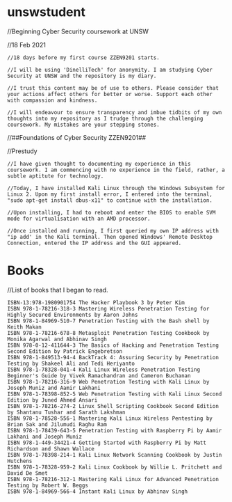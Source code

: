 # unswstudent
//Beginning Cyber Security coursework at UNSW 

//18 Feb 2021
    
    //18 days before my first course ZZEN9201 starts.
    
    //I will be using 'DinelliTech' for anonymity. I am studying Cyber Security at UNSW and the repository is my diary.

    //I trust this content may be of use to others. Please consider that your actions affect others for better or worse. Support each other with compassion and kindness.
    
    //I will endeavour to ensure transparency and imbue tidbits of my own thoughts into my repository as I trudge through the challenging coursework. My mistakes are your stepping stones.

//##Foundations of Cyber Security	ZZEN9201##

//Prestudy
    
    //I have given thought to documenting my experience in this coursework. I am commencing with no experience in the field, rather, a subtle aptitute for technology.
    
    //Today, I have installed Kali Linux through the Windows Subsystem for Linux 2. Upon my first install error, I entered into the terminal, "sudo apt-get install dbus-x11" to continue with the installation.
    
    //Upon installing, I had to reboot and enter the BIOS to enable SVM mode for virtualisation with an AMD processor.
    
    //Once installed and running, I first queried my own IP address with "ip add' in the Kali terminal. Then opened Windows' Remote Desktop Connection, entered the IP address and the GUI appeared.

# Books
//List of books that I began to read.

    ISBN-13:978-1980901754 The Hacker Playbook 3 by Peter Kim
    ISBN 978-1-78216-318-3 Mastering Wireless Penetration Testing for Highly Secured Environments by Aaron Johns
    ISBN 978-1-84969-510-7 Penetration Testing with the Bash shell by Keith Makan
    ISBN 978-1-78216-678-8 Metasploit Penetration Testing Cookbook by Monika Agarwal and Abhinav Singh
    ISBN 978-0-12-411644-3 The Basics of Hacking and Penetration Testing Second Edition by Patrick Engebretson
    ISBN 978-1-849513-94-4 BackTrack 4: Assuring Security by Penetration Testing by Shakeel Ali and Tedi Heriyanto
    ISBN 978-1-78328-041-4 Kali Linux Wireless Penetration Testing Beginner's Guide by Vivek Ramachandran and Cameron Buchanan
    ISBN 978-1-78216-316-9 Web Penetration Testing with Kali Linux by Joseph Muniz and Aamir Lakhani
    ISBN 978-1-78398-852-5 Web Penetration Testing with Kali Linux Second Edition by Juned Ahmed Ansari
    ISBN 978-1-78216-274-2 Linux Shell Scripting Cookbook Second Edition by Shantanu Tushar and Sarath Lakshman
    ISBN 978-1-78528-556-1 Mastering Kali Linux Wireless Pentesting by Brian Sak and Jilumudi Raghu Ram
    ISBN 978-1-78439-643-5 Penetration Testing with Raspberry Pi by Aamir Lakhani and Joseph Muniz
    ISBN 978-1-449-34421-4 Getting Started with Raspberry Pi by Matt Richardson and Shawn Wallace
    ISBN 978-1-78398-214-1 Kali Linux Network Scanning Cookbook by Justin Hutchens
    ISBN 978-1-78328-959-2 Kali Linux Cookbook by Willie L. Pritchett and David De Smet
    ISBN 978-1-78216-312-1 Mastering Kali Linux for Advanced Penetration Testing by Robert W. Beggs
    ISBN 978-1-84969-566-4 Instant Kali Linux by Abhinav Singh
